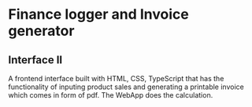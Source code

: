 
# Finance logger and Invoice generator
## Interface II

A frontend interface built with HTML, CSS, TypeScript that has the functionality of inputing product sales and generating a printable invoice which comes in form of pdf. The WebApp does the calculation.


